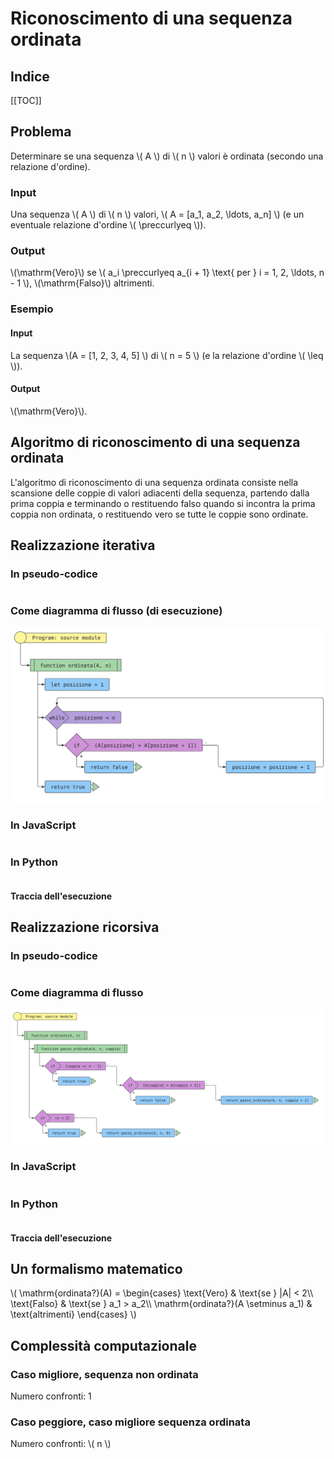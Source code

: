 # Riconoscimento di una sequenza ordinata

## Indice

[[TOC]]

## Problema

Determinare se una sequenza \\( A \\) di \\( n \\) valori è ordinata (secondo una relazione d'ordine).

### Input

Una sequenza \\( A \\) di \\( n \\) valori, \\( A = \[a_1, a_2, \ldots, a_n\] \\) (e un eventuale relazione d'ordine \\( \\preccurlyeq \\)).

### Output

\\(\\mathrm{Vero}\\) se \\( a_i \\preccurlyeq a\_{i + 1} \\text{ per } i = 1, 2, \\ldots, n -
1 \\), \\(\\mathrm{Falso}\\) altrimenti.

### Esempio

#### Input

La sequenza \\(A = [1, 2, 3, 4, 5] \\) di \\( n = 5 \\) (e la relazione d'ordine \\( \\leq \\)).

#### Output

\\(\\mathrm{Vero}\\).

## Algoritmo di riconoscimento di una sequenza ordinata

L'algoritmo di riconoscimento di una sequenza ordinata consiste nella scansione delle
coppie di valori adiacenti della sequenza, partendo dalla prima coppia e terminando o
restituendo falso quando si incontra la prima coppia non ordinata, o restituendo vero
se tutte le coppie sono ordinate.

## Realizzazione iterativa

### In pseudo-codice

<pre><code class="pseudo" algo="verifica_ordinamento_iterativa"></code></pre>

### Come diagramma di flusso (di esecuzione)

![](./codice/verifica_ordinamento_iterativa.fc.svg)

### In JavaScript

<pre><code class="javascript" algo="verifica_ordinamento_iterativa"></code></pre>

### In Python

<pre><code class="python" algo="verifica_ordinamento_iterativa"></code></pre>

#### Traccia dell'esecuzione

<div class="pytutorVisualizer" data-tracefile="./tracce/verifica_ordinamento_iterativa_traccia.json" data-params="{'embeddedMode': true,'startingInstruction': 5}" id="verifica_ordinamento_iterativa_tracce"> </div>

## Realizzazione ricorsiva

### In pseudo-codice

<pre><code class="pseudo" algo="verifica_ordinamento_ricorsiva"></code></pre>

### Come diagramma di flusso

![](./codice/verifica_ordinamento_ricorsiva.fc.svg)

### In JavaScript

<pre><code class="javascript" algo="verifica_ordinamento_ricorsiva"></code></pre>

### In Python

<pre><code class="python" algo="verifica_ordinamento_ricorsiva"></code></pre>

#### Traccia dell'esecuzione

<div class="pytutorVisualizer" data-tracefile="./tracce/verifica_ordinamento_ricorsiva_traccia.json" data-params='{"embeddedMode": true, "jumpToEnd": true' id="verifica_ordinamento_ricorsiva_tracce"> </div>

## Un formalismo matematico

\\( \\mathrm{ordinata?}(A) = \\begin{cases} \\text{Vero} & \\text{se }
|A| < 2\\\\ \\text{Falso} & \\text{se } a_1 \> a_2\\\\
\\mathrm{ordinata?}(A \\setminus a_1) & \\text{altrimenti} \\end{cases}
\\)

## Complessità computazionale

### Caso migliore, sequenza non ordinata

Numero confronti: 1

### Caso peggiore, caso migliore sequenza ordinata

Numero confronti: \\( n \\)
